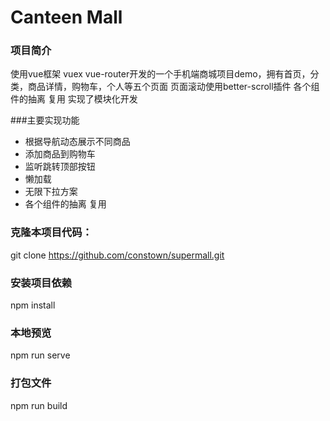 # Canteen Mall

### 项目简介
使用vue框架 vuex vue-router开发的一个手机端商城项目demo，拥有首页，分类，商品详情，购物车，个人等五个页面
页面滚动使用better-scroll插件 各个组件的抽离 复用 实现了模块化开发

###主要实现功能
 - 根据导航动态展示不同商品
 - 添加商品到购物车
 - 监听跳转顶部按钮
 - 懒加载
 - 无限下拉方案
 - 各个组件的抽离 复用

### 克隆本项目代码：
git clone https://github.com/constown/supermall.git
### 安装项目依赖
npm install
### 本地预览
npm run serve
### 打包文件
npm run build
